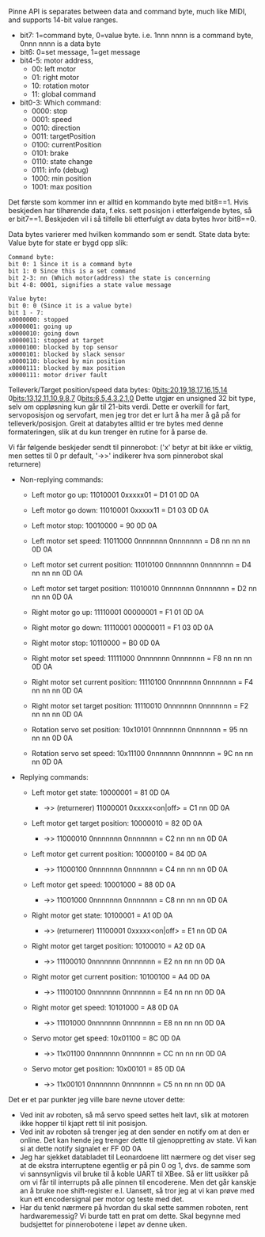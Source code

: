 Pinne API is separates between data and command byte, much like MIDI, and supports 14-bit value ranges.


* bit7: 1=command byte, 0=value byte. i.e. 1nnn nnnn is a command byte, 0nnn nnnn is a data byte
* bit6: 0=set message, 1=get message
* bit4-5: motor address, 
	* 00: left motor
	* 01: right motor
	* 10: rotation motor
	* 11: global command
* bit0-3: Which command:
	* 0000: stop
	* 0001: speed
	* 0010: direction
	* 0011: targetPosition
	* 0100: currentPosition
	* 0101: brake
	* 0110: state change
	* 0111: info (debug)
	* 1000: min position
	* 1001: max position

Det første som kommer inn er alltid en kommando byte med bit8==1. Hvis beskjeden har tilhørende data, f.eks. sett posisjon i etterfølgende bytes, så er bit7==1. Beskjeden vil i så tilfelle bli etterfulgt av data bytes hvor bit8==0.

Data bytes varierer med hvilken kommando som er sendt.
State data byte: Value byte for state er bygd opp slik: 
```
Command byte:
bit 0: 1 Since it is a command byte
bit 1: 0 Since this is a set command
bit 2-3: nn (Which motor(address) the state is concerning
bit 4-8: 0001, signifies a state value message

Value byte:
bit 0: 0 (Since it is a value byte)
bit 1 - 7:
x0000000: stopped
x0000001: going up
x0000010: going down
x0000011: stopped at target
x0000100: blocked by top sensor
x0000101: blocked by slack sensor
x0000110: blocked by min position
x0000111: blocked by max position
x0000111: motor driver fault 
```

Telleverk/Target position/speed data bytes:
0<bits:20,19,18,17,16,15,14> 0<bits:13,12,11,10,9,8,7> 0<bits:6,5,4,3,2,1,0>
Dette utgjør en unsigned 32 bit type, selv om oppløsning kun går til 21-bits verdi. Dette er overkill for fart, servoposisjon og servofart, men jeg tror det er lurt å ha mer å gå på for telleverk/posisjon. Greit at databytes alltid er tre bytes med denne formateringen, slik at du kun trenger èn rutine for å parse de.


Vi får følgende beskjeder sendt til pinnerobot: ('x' betyr at bit ikke er viktig, men settes til 0 pr default, '->>' indikerer hva som pinnerobot skal returnere)

* Non-replying commands: 
    * Left motor go up:                     11010001 0xxxxx01 = D1 01 0D 0A
    * Left motor go down:                 11010001 0xxxxx11 = D1 03 0D 0A
    * Left motor stop:                       10010000                = 90 0D 0A
    * Left motor set speed:               11011000 0nnnnnnn 0nnnnnnn = D8 nn nn nn 0D 0A
    * Left motor set current position: 11010100 0nnnnnnn 0nnnnnnn  = D4 nn nn nn 0D 0A
    * Left motor set target position:   11010010 0nnnnnnn 0nnnnnnn  = D2 nn nn nn 0D 0A
  
   * Right motor go up:                     11110001 00000001 = F1 01 0D 0A
   * Right motor go down:                 11110001 00000011 = F1 03 0D 0A
   * Right motor stop:                       10110000                = B0 0D 0A
   * Right motor set speed:               11111000 0nnnnnnn 0nnnnnnn  = F8 nn nn nn 0D 0A
   * Right motor set current position: 11110100 0nnnnnnn 0nnnnnnn  = F4 nn nn nn 0D 0A
   * Right motor set target position:   11110010 0nnnnnnn 0nnnnnnn  = F2 nn nn nn 0D 0A
  
   * Rotation servo set position:        10x10101 0nnnnnnn 0nnnnnnn  = 95 nn nn nn 0D 0A
   * Rotation servo set speed:           10x11100 0nnnnnnn 0nnnnnnn  = 9C nn nn nn 0D 0A

* Replying commands:
   * Left motor get state:                  10000001 = 81 0D 0A 
      * ->> (returnerer) 11000001 0xxxxx<direction><on|off> = C1 nn 0D 0A
   * Left motor get target position:        10000010 = 82 0D 0A
      * ->> 11000010 0nnnnnnn 0nnnnnnn = C2 nn nn nn 0D 0A
   * Left motor get current position:     10000100 = 84 0D 0A
      * ->> 11000100 0nnnnnnn 0nnnnnnn = C4 nn nn nn 0D 0A
   * Left motor get speed:                 10001000 = 88 0D 0A
      * ->> 11001000 0nnnnnnn 0nnnnnnn = C8 nn nn nn 0D 0A
  
   * Right motor get state:                  10100001 = A1 0D 0A 
      * ->> (returnerer) 11100001 0xxxxx<direction><on|off> = E1 nn 0D 0A
   * Right motor get target position:        10100010 = A2 0D 0A
      * ->> 11100010 0nnnnnnn 0nnnnnnn = E2 nn nn nn 0D 0A
   * Right motor get current position:     10100100 = A4 0D 0A
      * ->> 11100100 0nnnnnnn 0nnnnnnn = E4 nn nn nn 0D 0A
   * Right motor get speed:                 10101000 = A8 0D 0A
      * ->> 11101000 0nnnnnnn 0nnnnnnn = E8 nn nn nn 0D 0A

   * Servo motor get speed:               10x01100 = 8C 0D 0A
      * ->> 11x01100 0nnnnnnn 0nnnnnnn = CC nn nn nn 0D 0A
   * Servo motor get position:            10x00101 = 85 0D 0A
      * ->> 11x00101 0nnnnnnn 0nnnnnnn = C5 nn nn nn 0D 0A


Det er et par punkter jeg ville bare nevne utover dette:
* Ved init av roboten, så må servo speed settes helt lavt, slik at motoren ikke hopper til kjapt rett til init posisjon.
* Ved init av roboten så trenger jeg at den sender en notify om at den er online. Det kan hende jeg trenger dette til gjenoppretting av state. Vi kan si at dette notify signalet er FF 0D 0A 
* Jeg har sjekket databladet til Leonardoene litt nærmere og det viser seg at de ekstra interruptene egentlig er på pin 0 og 1, dvs. de samme som vi sannsynligvis vil bruke til å koble UART til XBee. Så er litt usikker på om vi får til interrupts på alle pinnen til encoderene. Men det går kanskje an å bruke noe shift-register e.l. Uansett, så tror jeg at vi kan prøve med kun ett encodersignal per motor og teste med det.
* Har du tenkt nærmere på hvordan du skal sette sammen roboten, rent hardwaremessig? Vi burde tatt en prat om dette. Skal begynne med budsjettet for pinnerobotene i løpet av denne uken.
